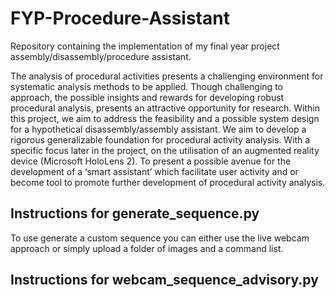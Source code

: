 # FYP-Procedure-Assistant
Repository containing the implementation of my final year project assembly/disassembly/procedure assistant. 

The analysis of procedural activities presents a challenging environment for systematic analysis methods to be applied. Though challenging to approach, the possible insights and rewards for developing robust procedural analysis, presents an attractive opportunity for research. Within this project, we aim to address the feasibility and a possible system design for a hypothetical disassembly/assembly assistant. We aim to develop a rigorous generalizable foundation for procedural activity analysis. With a specific focus later in the project, on the utilisation of an augmented reality device (Microsoft HoloLens 2). To present a possible avenue for the development of a ‘smart assistant’ which facilitate user activity and or become tool to promote further development of procedural activity analysis.

## Instructions for generate_sequence.py

To use generate a custom sequence you can either use the live webcam approach or simply upload a folder of images and a command list. 

## Instructions for webcam_sequence_advisory.py
